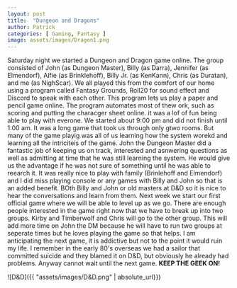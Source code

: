 ```yaml
---
layout: post
title:  "Dungeon and Dragons"
author: Patrick
categories: [ Gaming, Fantasy ]
image: assets/images/Dragon1.png
---
```


Saturday night we started a Dungeon and Dragon game online. The group consisted of John (as Dungeon Master), Billy (as Darra), Jennifer (as Elmendorf), Alfie (as Brinklehoff), Billy Jr. (as KenKann), Chris (as Duratan), and me (as NighScar). We all played this from the comfort of our home using a program called Fantasy Grounds, Roll20 for sound effect and Discord to speak with each other. This program lets us play a paper and pencil game online. The program automates most of thew ork, such as scoring and putting the characger sheet online. it was a lof of fun being able to play with everone. We started about 9:00 pm and did not finish until 1:00 am. It was a long game that took us through only gtwo rooms. But many of the game playig was all of us learning how the system worekd and learning all the intriciteis of the game. John the Dungeon Master did a fantastic job of keeping us on track, interested and asnwering questions as well as admitting at time that he was still learning the system. He would give us the advantage if he was not sure of something until he was able to reearch it. It was really nice to play with family (Brinlehoff and Elmendorf) and I did miss playing console or any games with Billy and John so that is an added benefit. BOth Billy and John or old masters at D&D  so it is nice to hear the conversations and learn from them. Next week we start our first official game where we will be able to level up as we go. There are enough people interested in the game right now that we have to break up into two groups. Kirby and Timberwolf and Chris will go to the other group. This will add more time on John the DM because he will have to run two groups at seperate times but he loves playing the game so that helps. I am anticipating the next game, it is addictive but not to the point it would ruin my life. I remember in the early 80's overseas we had a sailor that committed suicide and they blamed it on D&D, but obviously he already had problems. Anyway cannot wait until the next game. **KEEP THE GEEK ON!**

![D&D]({{ "assets/images/D&D.png" | absolute_url}})

